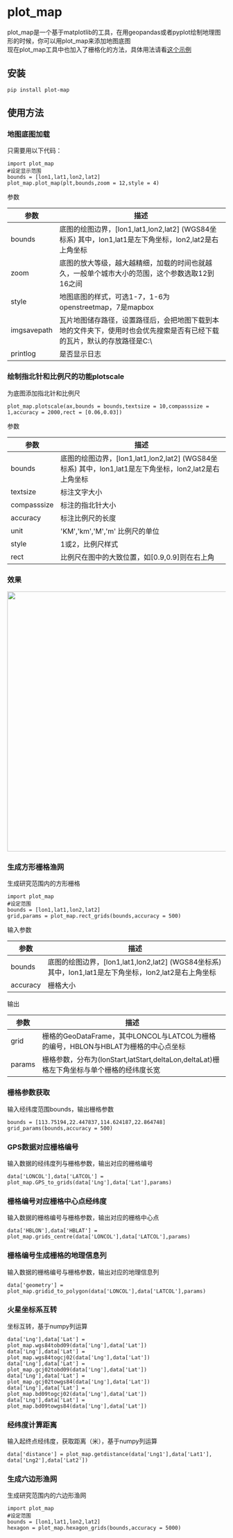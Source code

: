 # plot_map

plot_map是一个基于matplotlib的工具，在用geopandas或者pyplot绘制地理图形的时候，你可以用plot_map来添加地图底图  
现在plot_map工具中也加入了栅格化的方法，具体用法请看[这个示例](https://github.com/ni1o1/plot_map/blob/master/example/example.ipynb)

## 安装

    pip install plot-map

## 使用方法

### 地图底图加载

只需要用以下代码：   

    import plot_map
    #设定显示范围
    bounds = [lon1,lat1,lon2,lat2]  
    plot_map.plot_map(plt,bounds,zoom = 12,style = 4)  

参数

| 参数        | 描述                                                         |
| ----------- | ------------------------------------------------------------ |
| bounds      | 底图的绘图边界，[lon1,lat1,lon2,lat2] (WGS84坐标系) 其中，lon1,lat1是左下角坐标，lon2,lat2是右上角坐标 |
| zoom        | 底图的放大等级，越大越精细，加载的时间也就越久，一般单个城市大小的范围，这个参数选取12到16之间 |
| style       | 地图底图的样式，可选1-7，1-6为openstreetmap，7是mapbox       |
| imgsavepath | 瓦片地图储存路径，设置路径后，会把地图下载到本地的文件夹下，使用时也会优先搜索是否有已经下载的瓦片，默认的存放路径是C:\\ |
| printlog    | 是否显示日志                                                 |

### 绘制指北针和比例尺的功能plotscale

为底图添加指北针和比例尺

    plot_map.plotscale(ax,bounds = bounds,textsize = 10,compasssize = 1,accuracy = 2000,rect = [0.06,0.03])  

参数

| 参数        | 描述                                                         |
| ----------- | ------------------------------------------------------------ |
| bounds      | 底图的绘图边界，[lon1,lat1,lon2,lat2] (WGS84坐标系) 其中，lon1,lat1是左下角坐标，lon2,lat2是右上角坐标 |
| textsize    | 标注文字大小                                                 |
| compasssize | 标注的指北针大小                                             |
| accuracy    | 标注比例尺的长度                                             |
| unit        | 'KM','km','M','m' 比例尺的单位                               |
| style       | 1或2，比例尺样式                                             |
| rect       | 比例尺在图中的大致位置，如[0.9,0.9]则在右上角                    |

### 效果

<img src="https://raw.githubusercontent.com/ni1o1/pygeo-tutorial/master/resource/metro-example.png" style="width:600px">

### 生成方形栅格渔网

生成研究范围内的方形栅格  

    import plot_map
    #设定范围
    bounds = [lon1,lat1,lon2,lat2]
    grid,params = plot_map.rect_grids(bounds,accuracy = 500)


输入参数

| 参数        | 描述                                                         |
| ----------- | ------------------------------------------------------------ |
| bounds      | 底图的绘图边界，[lon1,lat1,lon2,lat2] (WGS84坐标系) 其中，lon1,lat1是左下角坐标，lon2,lat2是右上角坐标 |
| accuracy    | 栅格大小                                                 |

输出

| 参数        | 描述                                                         |
| ----------- | ------------------------------------------------------------ |
| grid      | 栅格的GeoDataFrame，其中LONCOL与LATCOL为栅格的编号，HBLON与HBLAT为栅格的中心点坐标 |
| params    | 栅格参数，分布为(lonStart,latStart,deltaLon,deltaLat)栅格左下角坐标与单个栅格的经纬度长宽|

### 栅格参数获取

输入经纬度范围bounds，输出栅格参数

    bounds = [113.75194,22.447837,114.624187,22.864748]
    grid_params(bounds,accuracy = 500)

### GPS数据对应栅格编号

输入数据的经纬度列与栅格参数，输出对应的栅格编号

    data['LONCOL'],data['LATCOL'] = plot_map.GPS_to_grids(data['Lng'],data['Lat'],params)

### 栅格编号对应栅格中心点经纬度

输入数据的栅格编号与栅格参数，输出对应的栅格中心点

    data['HBLON'],data['HBLAT'] = plot_map.grids_centre(data['LONCOL'],data['LATCOL'],params)

### 栅格编号生成栅格的地理信息列

输入数据的栅格编号与栅格参数，输出对应的地理信息列

    data['geometry'] = plot_map.gridid_to_polygon(data['LONCOL'],data['LATCOL'],params)

### 火星坐标系互转

坐标互转，基于numpy列运算

    data['Lng'],data['Lat'] = plot_map.wgs84tobd09(data['Lng'],data['Lat'])  
    data['Lng'],data['Lat'] = plot_map.wgs84togcj02(data['Lng'],data['Lat'])  
    data['Lng'],data['Lat'] = plot_map.gcj02tobd09(data['Lng'],data['Lat'])  
    data['Lng'],data['Lat'] = plot_map.gcj02towgs84(data['Lng'],data['Lat'])  
    data['Lng'],data['Lat'] = plot_map.bd09togcj02(data['Lng'],data['Lat'])  
    data['Lng'],data['Lat'] = plot_map.bd09towgs84(data['Lng'],data['Lat'])  

### 经纬度计算距离

输入起终点经纬度，获取距离（米），基于numpy列运算
    
    data['distance'] = plot_map.getdistance(data['Lng1'],data['Lat1'], data['Lng2'],data['Lat2'])  

### 生成六边形渔网

生成研究范围内的六边形渔网  

    import plot_map
    #设定范围
    bounds = [lon1,lat1,lon2,lat2]
    hexagon = plot_map.hexagon_grids(bounds,accuracy = 5000)


